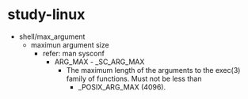 # study-linux

- shell/max_argument
  - maximun argument size
    - refer: man sysconf
      - ARG_MAX - _SC_ARG_MAX
        - The  maximum  length  of  the arguments to the exec(3) family of functions.  Must not be less than
          - _POSIX_ARG_MAX (4096).

